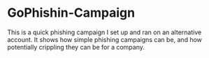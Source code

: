 # GoPhishin-Campaign
This is a quick phishing campaign I set up and ran on an alternative account. It shows how simple phishing campaigns can be, and how potentially crippling they can be for a company.  
